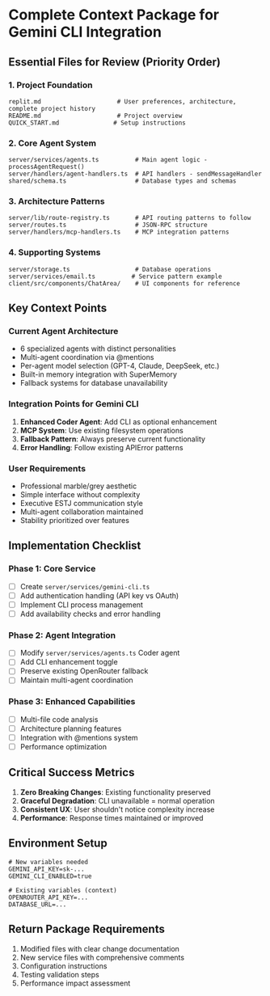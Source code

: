# Complete Context Package for Gemini CLI Integration

## Essential Files for Review (Priority Order)

### 1. Project Foundation
```
replit.md                     # User preferences, architecture, complete project history
README.md                     # Project overview
QUICK_START.md               # Setup instructions
```

### 2. Core Agent System
```
server/services/agents.ts          # Main agent logic - processAgentRequest()
server/handlers/agent-handlers.ts  # API handlers - sendMessageHandler
shared/schema.ts                   # Database types and schemas
```

### 3. Architecture Patterns
```
server/lib/route-registry.ts       # API routing patterns to follow
server/routes.ts                   # JSON-RPC structure
server/handlers/mcp-handlers.ts    # MCP integration patterns
```

### 4. Supporting Systems
```
server/storage.ts                  # Database operations
server/services/email.ts          # Service pattern example
client/src/components/ChatArea/    # UI components for reference
```

## Key Context Points

### Current Agent Architecture
- 6 specialized agents with distinct personalities
- Multi-agent coordination via @mentions
- Per-agent model selection (GPT-4, Claude, DeepSeek, etc.)
- Built-in memory integration with SuperMemory
- Fallback systems for database unavailability

### Integration Points for Gemini CLI
1. **Enhanced Coder Agent**: Add CLI as optional enhancement
2. **MCP System**: Use existing filesystem operations
3. **Fallback Pattern**: Always preserve current functionality
4. **Error Handling**: Follow existing APIError patterns

### User Requirements
- Professional marble/grey aesthetic
- Simple interface without complexity
- Executive ESTJ communication style
- Multi-agent collaboration maintained
- Stability prioritized over features

## Implementation Checklist

### Phase 1: Core Service
- [ ] Create `server/services/gemini-cli.ts`
- [ ] Add authentication handling (API key vs OAuth)
- [ ] Implement CLI process management
- [ ] Add availability checks and error handling

### Phase 2: Agent Integration
- [ ] Modify `server/services/agents.ts` Coder agent
- [ ] Add CLI enhancement toggle
- [ ] Preserve existing OpenRouter fallback
- [ ] Maintain multi-agent coordination

### Phase 3: Enhanced Capabilities
- [ ] Multi-file code analysis
- [ ] Architecture planning features
- [ ] Integration with @mentions system
- [ ] Performance optimization

## Critical Success Metrics
1. **Zero Breaking Changes**: Existing functionality preserved
2. **Graceful Degradation**: CLI unavailable = normal operation
3. **Consistent UX**: User shouldn't notice complexity increase
4. **Performance**: Response times maintained or improved

## Environment Setup
```env
# New variables needed
GEMINI_API_KEY=sk-...
GEMINI_CLI_ENABLED=true

# Existing variables (context)
OPENROUTER_API_KEY=...
DATABASE_URL=...
```

## Return Package Requirements
1. Modified files with clear change documentation
2. New service files with comprehensive comments
3. Configuration instructions
4. Testing validation steps
5. Performance impact assessment